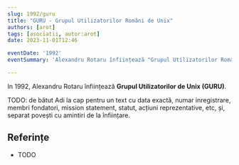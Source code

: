 ```yaml
---
slug: 1992/guru
title: "GURU - Grupul Utilizatorilor Români de Unix"
authors: [arot]
tags: [asociatii, autor:arot]
date: 2023-11-01T12:46

eventDate: '1992'
eventSummary: 'Alexandru Rotaru înființează "Grupul Utilizatorilor Români de Unix" (GURU)'

---
```


In 1992, Alexandru Rotaru înființează
**Grupul Utilizatorilor de Unix (GURU)**.

<!-- truncate -->

TODO: de bătut Adi la cap pentru un text cu data exactă, numar inregistrare, membri
fondatori, mission statement, statut, acțiuni reprezentative, etc, și, separat
povești cu amintiri de la înființare.

## Referințe

- TODO
